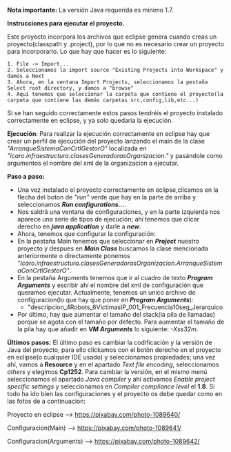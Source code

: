 **Nota importante:** La versión Java requerida es mínimo 1.7.

**Instrucciones para ejecutar el proyecto.** 

Este proyecto incorpora los archivos que eclipse genera cuando creas un proyecto(classpath y .project), por lo que no es necesario crear un proyecto para incorporarlo. 
Lo que hay que hacer es lo siguiente: 

	1. File -> Import...
	2. Seleccionamos la import source "Existing Projects into Workspace" y damos a Next
	3. Ahora, en la ventana Import Projects, seleccionamos la pestaña Select root directory, y damos a "browse"
	4. Aquí tenemos que seleccionar la carpeta que contiene el proyecto(la carpeta que contiene las demás carpetas src,config,lib,etc...) 

 Si se han seguido correctamente estos pasos tendréis el proyecto instalado correctamente en eclipse, y ya solo quedaria la ejecución.

**Ejecución**: Para realizar la ejecución correctamente en eclipse hay que crear un perfil de ejecución del proyecto
  lanzando el main de la clase _"ArranqueSistemaConCrtlGestorO"_ localizada en _"icaro.infraestructura.clasesGeneradorasOrganizacion."_ y 
  pasándole como argumentos el nombre del xml de la organizacion a ejecutar.

  **Paso a paso:**
  - Una vez instalado el proyecto correctamente en eclipse,clicamos en la flecha del boton de _"run"_ verde que hay en la parte de arriba y seleccionamos _**Run configurations...**_.
  - Nos saldrá una ventana de configuraciones, y en la parte izquierda nos aparece una serie de tipos de ejecución; ahí tenemos que clicar derecho en _**java application**_ y darle a _**new**_.
  - Ahora, tenemos que configurar la configuración:
  - En la pestaña Main tenemos que seleccionar en _**Project**_ nuestro proyecto y despues en _**Main Class**_ buscamos la clase mencionada anteriormente
   o directamente ponemos _"icaro.infraestructura.clasesGeneradorasOrganizacion.ArranqueSistemaConCrtlGestorO"_.
  - En la pestaña Arguments tenemos que ir al cuadro de texto _**Program Arguments**_ y escribir ahí el nombre del xml de configuración que queramos ejecutar.
  Actualmente, tenemos un unico archivo de configuracion(lo que hay que poner en _**Program Arguments**_):
  	- "descripcion_4Robots_6VictimasIP_001_Frecuencia10seg_Jerarquico
  - Por último, hay que aumentar el tamaño del stack(la pila de llamadas) porque se agota con el tamaño por defecto. Para aumentar el tamaño de la pila
  hay que añadir en _**VM Arguments**_ lo siguiente: _-Xss32m_.

**Últimos pasos:**
	El último paso es cambiar la codificación y la versión de Java del proyecto, para ello clickamos con el botón derecho en el proyecto en eclipse(o cualquier IDE usado) y seleccionamos propiedades; una vez ahí, vamos a **Resource** y en el apartado _Text file encoding_, seleccionamos _others_ y elegimos **Cp1252**. Para cambiar la versión, en el mismo menú seleccionamos el apartado _Java compiler_ y ahí activamos _Enable project specific settings_ y seleccionamos en _Compiler compliance level_ el **1.8**.
  Si todo ha ido bien las configuraciones y el proyecto os debe quedar como en las fotos de a continuacion:

  Proyecto en eclipse --> https://pixabay.com/photo-1089640/
  
  Configuracion(Main) --> https://pixabay.com/photo-1089641/
  
  Configuracion(Arguments) --> https://pixabay.com/photo-1089642/
